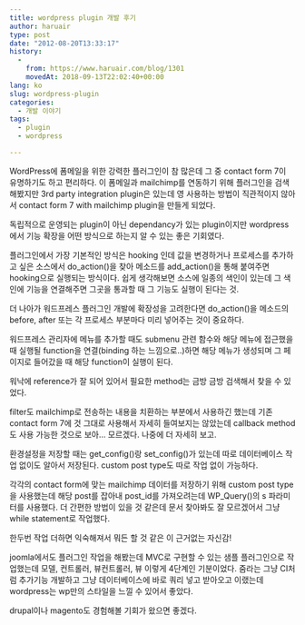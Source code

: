 ```yaml
---
title: wordpress plugin 개발 후기
author: haruair
type: post
date: "2012-08-20T13:33:17"
history:
  - 
    from: https://www.haruair.com/blog/1301
    movedAt: 2018-09-13T22:02:40+00:00
lang: ko
slug: wordpress-plugin
categories:
  - 개발 이야기
tags:
  - plugin
  - wordpress

---
```

WordPress에 폼메일을 위한 강력한 플러그인이 참 많은데 그 중 contact form 7이 유명하기도 하고 편리하다. 이 폼메일과 mailchimp를 연동하기 위해 플러그인을 검색해봤지만 3rd party integration plugin은 있는데 영 사용하는 방법이 직관적이지 않아서 contact form 7 with mailchimp plugin을 만들게 되었다.

독립적으로 운영되는 plugin이 아닌 dependancy가 있는 plugin이지만 wordpress에서 기능 확장을 어떤 방식으로 하는지 알 수 있는 좋은 기회였다.

플러그인에서 가장 기본적인 방식은 hooking 인데 값을 변경하거나 프로세스를 추가하고 싶은 소스에서 do\_action()을 찾아 메소드를 add\_action()을 통해 붙여주면 hooking으로 실행되는 방식이다. 쉽게 생각해보면 소스에 일종의 색인이 있는데 그 색인에 기능을 연결해주면 그곳을 통과할 때 그 기능도 실행이 된다는 것.

더 나아가 워드프레스 플러그인 개발에 확장성을 고려한다면 do_action()을 메소드의 before, after 또는 각 프로세스 부분마다 미리 넣어주는 것이 중요하다.

워드프레스 관리자에 메뉴를 추가할 때도 submenu 관련 함수와 해당 메뉴에 접근했을 때 실행될 function을 연결(binding 하는 느낌으로..)하면 해당 메뉴가 생성되며 그 페이지로 들어갔을 때 해당 function이 실행이 된다.

워낙에 reference가 잘 되어 있어서 필요한 method는 금방 금방 검색해서 찾을 수 있었다.

filter도 mailchimp로 전송하는 내용을 치환하는 부분에서 사용하긴 했는데 기존 contact form 7에 것 그대로 사용해서 자세히 들여보지는 않았는데 callback method도 사용 가능한 것으로 보아&#8230; 모르겠다. 나중에 더 자세히 보고.

환경설정을 저장할 때는 get\_config()랑 set\_config()가 있는데 따로 데이터베이스 작업 없이도 알아서 저장된다. custom post type도 따로 작업 없이 가능하다.

각각의 contact form에 맞는 mailchimp 데이터를 저장하기 위해 custom post type을 사용했는데 해당 post를 잡아내 post\_id를 가져오려는데 WP\_Query()의 s 파라미터를 사용했다. 더 간편한 방법이 있을 것 같은데 문서 찾아봐도 잘 모르겠어서 그냥 while statement로 작업했다.

한두번 작업 더하면 익숙해져서 뭐든 할 것 같은 이 근거없는 자신감!

joomla에서도 플러그인 작업을 해봤는데 MVC로 구현할 수 있는 샘플 플러그인으로 작업했는데 모델, 컨트롤러, 뷰컨트롤러, 뷰 이렇게 4단계인 기분이었다. 줌라는 그냥 CI처럼 추가기능 개발하고 그냥 데이터베이스에 바로 쿼리 넣고 받아오고 이랬는데 wordpress는 wp만의 스타일을 느낄 수 있어서 좋았다.

drupal이나 magento도 경험해볼 기회가 왔으면 좋겠다.